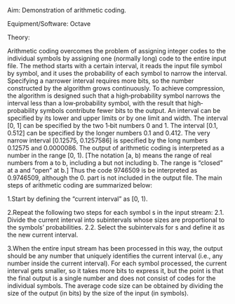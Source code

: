 Aim: Demonstration of arithmetic coding.

Equipment/Software: Octave

Theory:

Arithmetic coding overcomes the problem of assigning integer codes to the individual symbols by assigning one (normally long) code to the entire input file. The method starts with a certain interval, it reads the input file symbol by symbol, and it uses the probability of each symbol to narrow the interval. Specifying a narrower interval requires more bits, so the number constructed by the algorithm grows continuously. To achieve compression, the algorithm is designed such that a high‐probability symbol narrows the interval less than a low‐probability symbol, with the result that high‐probability symbols contribute fewer bits to the output. An interval can be specified by its lower and upper limits or by one limit and width. The interval [0, 1] can be specified by the two 1‐bit numbers 0 and 1. The interval [0.1, 0.512] can be specified by the longer numbers 0.1 and 0.412. The very narrow interval [0.12575, 0.1257586] is specified by the long numbers 0.12575 and 0.0000086. The output of arithmetic coding is interpreted as a number in the range [0, 1). [The notation [a, b) means the range of real numbers from a to b, including a but not including b. The range is “closed” at a and “open” at b.] Thus the code 9746509 is be interpreted as 0.9746509, although the 0. part is not included in the output file. The main steps of arithmetic coding are summarized below:

1.Start by defining the “current interval” as [0, 1).

2.Repeat the following two steps for each symbol s in the input stream: 2.1. Divide the current interval into subintervals whose sizes are proportional to the symbols’ probabilities. 2.2. Select the subintervals for s and define it as the new current interval.

3.When the entire input stream has been processed in this way, the output should be any number that uniquely identifies the current interval (i.e., any number inside the current interval). For each symbol processed, the current interval gets smaller, so it takes more bits to express it, but the point is that the final output is a single number and does not consist of codes for the individual symbols. The average code size can be obtained by dividing the size of the output (in bits) by the size of the input (in symbols).
